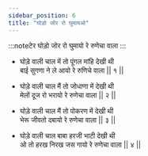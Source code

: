 ```yaml
---
sidebar_position: 6
title: "घोड़ो जोर रो घुमायओ"
---
```


:::noteटेर
घोड़ो जोर रो घुमायो रे रुणेचा वाला
:::

- घोड़े वाली चाल में तो पूंगल मांहि देखी थी <br/>
  बाई सुगणा ने ले आयो रे रुणिचे वाला || १ ||

- घोड़े वाली चाल मैं तो जोधाणा में देखी थी <br/>
  मेलों दूज रो भरायो रे रुणेचा वाला || २ ||

- घोड़े वाली चाल मैं तो पोकरण में देखी थी <br/>
  भेरू जीवतो दबायो रे रुणेचा वाला || ३ ||

- घोड़े वाली चाल बाबा हरजी भाटी देखी थी <br/>
  ओ तो हरख निरख जस गायो रे रुणेचा वाला || ४ ||
